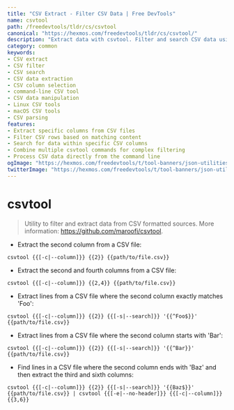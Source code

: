 ```yaml
---
title: "CSV Extract - Filter CSV Data | Free DevTools"
name: csvtool
path: /freedevtools/tldr/cs/csvtool
canonical: "https://hexmos.com/freedevtools/tldr/cs/csvtool/"
description: "Extract data with csvtool. Filter and search CSV data using command line arguments, enhancing your data processing workflow. Free online tool, no registration required."
category: common
keywords:
- CSV extract
- CSV filter
- CSV search
- CSV data extraction
- CSV column selection
- command-line CSV tool
- CSV data manipulation
- Linux CSV tools
- macOS CSV tools
- CSV parsing
features:
- Extract specific columns from CSV files
- Filter CSV rows based on matching content
- Search for data within specific CSV columns
- Combine multiple csvtool commands for complex filtering
- Process CSV data directly from the command line
ogImage: "https://hexmos.com/freedevtools/t/tool-banners/json-utilities-banner.png"
twitterImage: "https://hexmos.com/freedevtools/t/tool-banners/json-utilities-banner.png"
---
```


# csvtool

> Utility to filter and extract data from CSV formatted sources.
> More information: <https://github.com/maroofi/csvtool>.

- Extract the second column from a CSV file:

`csvtool {{[-c|--column]}} {{2}} {{path/to/file.csv}}`

- Extract the second and fourth columns from a CSV file:

`csvtool {{[-c|--column]}} {{2,4}} {{path/to/file.csv}}`

- Extract lines from a CSV file where the second column exactly matches 'Foo':

`csvtool {{[-c|--column]}} {{2}} {{[-s|--search]}} '{{^Foo$}}' {{path/to/file.csv}}`

- Extract lines from a CSV file where the second column starts with 'Bar':

`csvtool {{[-c|--column]}} {{2}} {{[-s|--search]}} '{{^Bar}}' {{path/to/file.csv}}`

- Find lines in a CSV file where the second column ends with 'Baz' and then extract the third and sixth columns:

`csvtool {{[-c|--column]}} {{2}} {{[-s|--search]}} '{{Baz$}}' {{path/to/file.csv}} | csvtool {{[-e|--no-header]}} {{[-c|--column]}} {{3,6}}`
